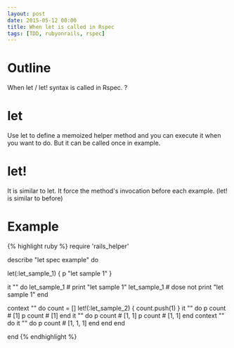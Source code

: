```yaml
---
layout: post
date: 2015-05-12 00:00
title: When let is called in Rspec
tags: [TDD, rubyonrails, rspec]
---
```


# Outline

When let / let! syntax is called in Rspec. ?

# let

Use let to define a memoized helper method and you can execute it when you want to do.
But it can be called once in example.

# let!

It is similar to let.
It force the method's invocation before each example.
(let! is similar to before)

# Example

{% highlight ruby %}
require 'rails_helper'

describe "let spec example" do

  let(:let_sample_1) { p "let sample 1" }

  it "" do
    let_sample_1 # print "let sample 1"
    let_sample_1 # dose not print "let sample 1"
  end

  context "" do
    count = []
    let!(:let_sample_2) { count.push(1) }
    it "" do
      p count # [1]
      p count # [1]
    end
    it "" do
      p count # [1, 1]
      p count # [1, 1]
    end
    context "" do
      it "" do
        p count # [1, 1, 1]
      end
    end
  end

end
{% endhighlight %}
